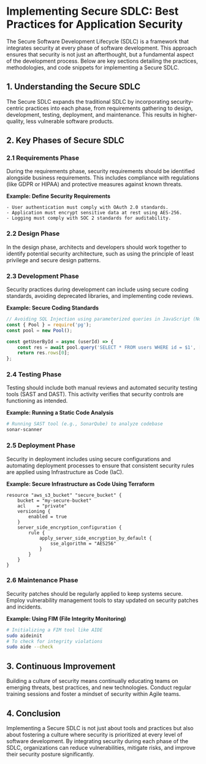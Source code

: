 # Implementing Secure SDLC: Best Practices for Application Security

The Secure Software Development Lifecycle (SDLC) is a framework that integrates security at every phase of software development. This approach ensures that security is not just an afterthought, but a fundamental aspect of the development process. Below are key sections detailing the practices, methodologies, and code snippets for implementing a Secure SDLC.

## 1. Understanding the Secure SDLC

The Secure SDLC expands the traditional SDLC by incorporating security-centric practices into each phase, from requirements gathering to design, development, testing, deployment, and maintenance. This results in higher-quality, less vulnerable software products.

## 2. Key Phases of Secure SDLC

### 2.1 Requirements Phase

During the requirements phase, security requirements should be identified alongside business requirements. This includes compliance with regulations (like GDPR or HIPAA) and protective measures against known threats.

**Example: Define Security Requirements**
```plaintext
- User authentication must comply with OAuth 2.0 standards.
- Application must encrypt sensitive data at rest using AES-256.
- Logging must comply with SOC 2 standards for auditability.
```  

### 2.2 Design Phase

In the design phase, architects and developers should work together to identify potential security architecture, such as using the principle of least privilege and secure design patterns.

### 2.3 Development Phase

Security practices during development can include using secure coding standards, avoiding deprecated libraries, and implementing code reviews.

**Example: Secure Coding Standards**
```javascript
// Avoiding SQL Injection using parameterized queries in JavaScript (Node.js)
const { Pool } = require('pg');
const pool = new Pool();

const getUserById = async (userId) => {
    const res = await pool.query('SELECT * FROM users WHERE id = $1', [userId]);
    return res.rows[0];
};
```  

### 2.4 Testing Phase

Testing should include both manual reviews and automated security testing tools (SAST and DAST). This activity verifies that security controls are functioning as intended.

**Example: Running a Static Code Analysis**
```bash
# Running SAST tool (e.g., SonarQube) to analyze codebase
sonar-scanner
```  

### 2.5 Deployment Phase

Security in deployment includes using secure configurations and automating deployment processes to ensure that consistent security rules are applied using Infrastructure as Code (IaC).

**Example: Secure Infrastructure as Code Using Terraform**
```hcl
resource "aws_s3_bucket" "secure_bucket" {
    bucket = "my-secure-bucket"
    acl    = "private"
    versioning {
        enabled = true
    }
    server_side_encryption_configuration {
        rule {
            apply_server_side_encryption_by_default {
                sse_algorithm = "AES256"
            }
        }
    }
}
```  

### 2.6 Maintenance Phase

Security patches should be regularly applied to keep systems secure. Employ vulnerability management tools to stay updated on security patches and incidents.

**Example: Using FIM (File Integrity Monitoring)**
```bash
# Initializing a FIM tool like AIDE
sudo aideinit
# To check for integrity violations
sudo aide --check
```  

## 3. Continuous Improvement

Building a culture of security means continually educating teams on emerging threats, best practices, and new technologies. Conduct regular training sessions and foster a mindset of security within Agile teams.

## 4. Conclusion

Implementing a Secure SDLC is not just about tools and practices but also about fostering a culture where security is prioritized at every level of software development. By integrating security during each phase of the SDLC, organizations can reduce vulnerabilities, mitigate risks, and improve their security posture significantly.
